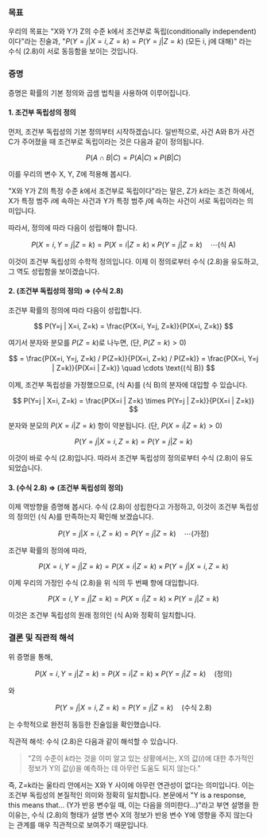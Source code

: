 ### 목표

우리의 목표는 "X와 Y가 Z의 수준 k에서 조건부로 독립(conditionally independent)이다"라는 진술과, "$P(Y=j | X=i, Z=k) = P(Y=j | Z=k)$ (모든 i, j에 대해)" 라는 수식 (2.8)이 서로 동등함을 보이는 것입니다.

### 증명

증명은 확률의 기본 정의와 곱셈 법칙을 사용하여 이루어집니다.

#### 1. 조건부 독립성의 정의

먼저, 조건부 독립성의 기본 정의부터 시작하겠습니다.
일반적으로, 사건 A와 B가 사건 C가 주어졌을 때 조건부로 독립이라는 것은 다음과 같이 정의됩니다.

$$ P(A \cap B | C) = P(A|C) \times P(B|C) $$

이를 우리의 변수 X, Y, Z에 적용해 봅시다.

"X와 Y가 Z의 특정 수준 $k$에서 조건부로 독립이다"라는 말은, Z가 $k$라는 조건 하에서, X가 특정 범주 $i$에 속하는 사건과 Y가 특정 범주 $j$에 속하는 사건이 서로 독립이라는 의미입니다.

따라서, 정의에 따라 다음이 성립해야 합니다.

$$ P(X=i, Y=j | Z=k) = P(X=i | Z=k) \times P(Y=j | Z=k) \quad \cdots \text{(식 A)} $$

이것이 조건부 독립성의 수학적 정의입니다. 이제 이 정의로부터 수식 (2.8)을 유도하고, 그 역도 성립함을 보이겠습니다.

#### 2. (조건부 독립성의 정의) $\Rightarrow$ (수식 2.8)

조건부 확률의 정의에 따라 다음이 성립합니다.

$$ P(Y=j | X=i, Z=k) = \frac{P(X=i, Y=j, Z=k)}{P(X=i, Z=k)} $$

여기서 분자와 분모를 $P(Z=k)$로 나누면, (단, $P(Z=k)>0$)

$$ = \frac{P(X=i, Y=j, Z=k) / P(Z=k)}{P(X=i, Z=k) / P(Z=k)} = \frac{P(X=i, Y=j | Z=k)}{P(X=i | Z=k)} \quad \cdots \text{(식 B)} $$

이제, 조건부 독립성을 가정했으므로, (식 A)를 (식 B)의 분자에 대입할 수 있습니다.

$$ P(Y=j | X=i, Z=k) = \frac{P(X=i | Z=k) \times P(Y=j | Z=k)}{P(X=i | Z=k)} $$

분자와 분모의 $P(X=i | Z=k)$ 항이 약분됩니다. (단, $P(X=i|Z=k) > 0$)

$$ P(Y=j | X=i, Z=k) = P(Y=j | Z=k) $$

이것이 바로 수식 (2.8)입니다. 따라서 조건부 독립성의 정의로부터 수식 (2.8)이 유도되었습니다.

#### 3. (수식 2.8) $\Rightarrow$ (조건부 독립성의 정의)

이제 역방향을 증명해 봅시다. 수식 (2.8)이 성립한다고 가정하고, 이것이 조건부 독립성의 정의인 (식 A)를 만족하는지 확인해 보겠습니다.

$$ P(Y=j | X=i, Z=k) = P(Y=j | Z=k) \quad \cdots \text{(가정)} $$

조건부 확률의 정의에 따라,

$$ P(X=i, Y=j | Z=k) = P(X=i | Z=k) \times P(Y=j | X=i, Z=k) $$

이제 우리의 가정인 수식 (2.8)을 위 식의 두 번째 항에 대입합니다.

$$ P(X=i, Y=j | Z=k) = P(X=i | Z=k) \times P(Y=j | Z=k) $$

이것은 조건부 독립성의 원래 정의인 (식 A)와 정확히 일치합니다.

### 결론 및 직관적 해석

위 증명을 통해,

$$ P(X=i, Y=j | Z=k) = P(X=i | Z=k) \times P(Y=j | Z=k) \quad \text{(정의)} $$

와

$$ P(Y=j | X=i, Z=k) = P(Y=j | Z=k) \quad \text{(수식 2.8)} $$

는 수학적으로 완전히 동등한 진술임을 확인했습니다.

직관적 해석: 수식 (2.8)은 다음과 같이 해석할 수 있습니다.
> "Z의 수준이 $k$라는 것을 이미 알고 있는 상황에서는, X의 값($i$)에 대한 추가적인 정보가 Y의 값($j$)을 예측하는 데 아무런 도움도 되지 않는다."

즉, Z=k라는 울타리 안에서는 X와 Y 사이에 아무런 연관성이 없다는 의미입니다. 이는 조건부 독립성의 본질적인 의미와 정확히 일치합니다. 본문에서 "Y is a response, this means that... (Y가 반응 변수일 때, 이는 다음을 의미한다...)"라고 부연 설명을 한 이유는, 수식 (2.8)의 형태가 설명 변수 X의 정보가 반응 변수 Y에 영향을 주지 않는다는 관계를 매우 직관적으로 보여주기 때문입니다.
